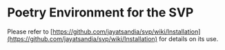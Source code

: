 # Poetry Environment for the SVP

Please refer to [https://github.com/jayatsandia/svp/wiki/Installation](https://github.com/jayatsandia/svp/wiki/Installation)
for details on its use. 